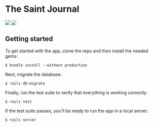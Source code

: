 # The Saint Journal

<a href="https://codeclimate.com/github/TrevorJin/saint_journal"><img src="https://codeclimate.com/github/TrevorJin/saint_journal/badges/gpa.svg" /></a> <a href="https://travis-ci.org/TrevorJin/saint_journal/"><img src = "https://travis-ci.org/TrevorJin/saint_journal.svg?branch=master" /></a>

## Getting started

To get started with the app, clone the repo and then install the needed gems:

```
$ bundle install --without production
```

Next, migrate the database:

```
$ rails db:migrate
```

Finally, run the test suite to verify that everything is working correctly:

```
$ rails test
```

If the test suite passes, you'll be ready to run the app in a local server:

```
$ rails server
```